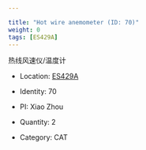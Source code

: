 ```yaml
---

title: "Hot wire anemometer (ID: 70)"
weight: 0
tags: [ES429A]
---
```


热线风速仪/温度计

<!--more-->



- Location: [ES429A](../../tags/ES429A)

- Identity: 70
- PI: Xiao Zhou
- Quantity: 2
- Category: CAT






